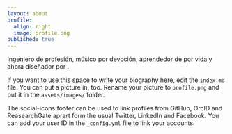 ```yaml
---
layout: about
profile:
  align: right
  image: profile.png
published: true
---
```


Ingeniero de profesión, músico por devoción, aprendedor de por vida y ahora diseñador por .

If you want to use this space to write your biography here, edit the `index.md` file. You can put a picture in, too. Rename your picture to `profile.png` and put it in the `assets/images/` folder.

The social-icons footer can be used to link profiles from GitHub, OrcID and ReasearchGate aprart form the usual Twitter, LinkedIn and Facebook. You can add your user ID in the `_config.yml` file to link your accounts.
